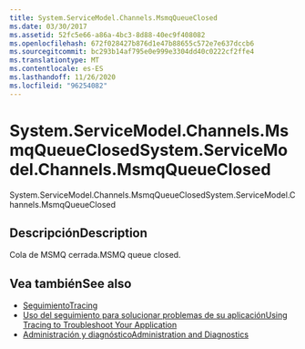 ```yaml
---
title: System.ServiceModel.Channels.MsmqQueueClosed
ms.date: 03/30/2017
ms.assetid: 52fc5e66-a86a-4bc3-8d88-40ec9f408082
ms.openlocfilehash: 672f028427b876d1e47b88655c572e7e637dccb6
ms.sourcegitcommit: bc293b14af795e0e999e3304dd40c0222cf2ffe4
ms.translationtype: MT
ms.contentlocale: es-ES
ms.lasthandoff: 11/26/2020
ms.locfileid: "96254082"
---
```

# <a name="systemservicemodelchannelsmsmqqueueclosed"></a><span data-ttu-id="baadf-102">System.ServiceModel.Channels.MsmqQueueClosed</span><span class="sxs-lookup"><span data-stu-id="baadf-102">System.ServiceModel.Channels.MsmqQueueClosed</span></span>

<span data-ttu-id="baadf-103">System.ServiceModel.Channels.MsmqQueueClosed</span><span class="sxs-lookup"><span data-stu-id="baadf-103">System.ServiceModel.Channels.MsmqQueueClosed</span></span>  
  
## <a name="description"></a><span data-ttu-id="baadf-104">Descripción</span><span class="sxs-lookup"><span data-stu-id="baadf-104">Description</span></span>  

 <span data-ttu-id="baadf-105">Cola de MSMQ cerrada.</span><span class="sxs-lookup"><span data-stu-id="baadf-105">MSMQ queue closed.</span></span>  
  
## <a name="see-also"></a><span data-ttu-id="baadf-106">Vea también</span><span class="sxs-lookup"><span data-stu-id="baadf-106">See also</span></span>

- [<span data-ttu-id="baadf-107">Seguimiento</span><span class="sxs-lookup"><span data-stu-id="baadf-107">Tracing</span></span>](index.md)
- [<span data-ttu-id="baadf-108">Uso del seguimiento para solucionar problemas de su aplicación</span><span class="sxs-lookup"><span data-stu-id="baadf-108">Using Tracing to Troubleshoot Your Application</span></span>](using-tracing-to-troubleshoot-your-application.md)
- [<span data-ttu-id="baadf-109">Administración y diagnóstico</span><span class="sxs-lookup"><span data-stu-id="baadf-109">Administration and Diagnostics</span></span>](../index.md)
